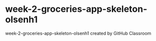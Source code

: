 # week-2-groceries-app-skeleton-olsenh1
week-2-groceries-app-skeleton-olsenh1 created by GitHub Classroom
